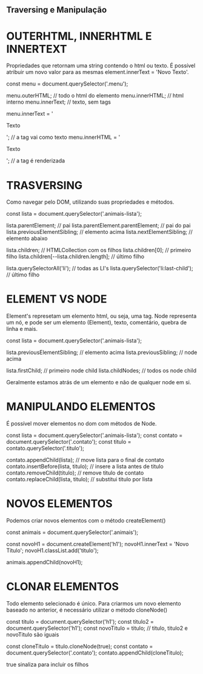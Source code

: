 ## Traversing e Manipulação

# OUTERHTML, INNERHTML E INNERTEXT
Propriedades que retornam uma string contendo o html ou texto. É possível atribuir um novo valor para as mesmas element.innerText = 'Novo Texto'.

const menu = document.querySelector('.menu');

menu.outerHTML; // todo o html do elemento
menu.innerHTML; // html interno
menu.innerText; // texto, sem tags

menu.innerText = '<p>Texto</p>'; // a tag vai como texto
menu.innerHTML = '<p>Texto</p>'; // a tag é renderizada

# TRASVERSING
Como navegar pelo DOM, utilizando suas propriedades e métodos.

const lista = document.querySelector('.animais-lista');

lista.parentElement; // pai
lista.parentElement.parentElement; // pai do pai
lista.previousElementSibling; // elemento acima
lista.nextElementSibling; // elemento abaixo

lista.children; // HTMLCollection com os filhos
lista.children[0]; // primeiro filho
lista.children[--lista.children.length]; // último filho

lista.querySelectorAll('li'); // todas as LI's
lista.querySelector('li:last-child'); // último filho

# ELEMENT VS NODE
Element's represetam um elemento html, ou seja, uma tag. Node representa um nó, e pode ser um elemento (Element), texto, comentário, quebra de linha e mais.

const lista = document.querySelector('.animais-lista');

lista.previousElementSibling; // elemento acima
lista.previousSibling; // node acima

lista.firstChild; // primeiro node child
lista.childNodes; // todos os node child

Geralmente estamos atrás de um elemento e não de qualquer node em si.

# MANIPULANDO ELEMENTOS
É possível mover elementos no dom com métodos de Node.

const lista = document.querySelector('.animais-lista');
const contato = document.querySelector('.contato');
const titulo = contato.querySelector('.titulo');

contato.appendChild(lista); // move lista para o final de contato
contato.insertBefore(lista, titulo); // insere a lista antes de titulo
contato.removeChild(titulo); // remove titulo de contato
contato.replaceChild(lista, titulo); // substitui titulo por lista

# NOVOS ELEMENTOS
Podemos criar novos elementos com o método createElement()

const animais = document.querySelector('.animais');

const novoH1 = document.createElement('h1');
novoH1.innerText = 'Novo Título';
novoH1.classList.add('titulo');

animais.appendChild(novoH1);

# CLONAR ELEMENTOS
Todo elemento selecionado é único. Para criarmos um novo elemento baseado no anterior, é necessário utilizar o método cloneNode()

const titulo = document.querySelector('h1');
const titulo2 = document.querySelector('h1');
const novoTitulo = titulo;
// titulo, titulo2 e novoTitulo são iguais

const cloneTitulo = titulo.cloneNode(true);
const contato = document.querySelector('.contato');
contato.appendChild(cloneTitulo);

true sinaliza para incluir os filhos